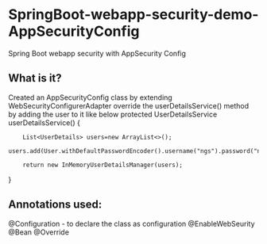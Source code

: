 # SpringBoot-webapp-security-demo-AppSecurityConfig
Spring Boot webapp security with AppSecurity Config

What is it?
----------

Created an AppSecurityConfig class by extending WebSecurityConfigurerAdapter
override the userDetailsService() method by adding the user to it like below
protected UserDetailsService userDetailsService() {

		List<UserDetails> users=new ArrayList<>();
		users.add(User.withDefaultPasswordEncoder().username("ngs").password("ngs").roles("USER").build());
		
		return new InMemoryUserDetailsManager(users);
}

Annotations used:
----------------
@Configuration - to declare the class as configuration
@EnableWebSeurity
@Bean
@Override

